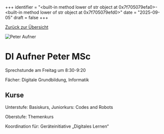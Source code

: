 
+++
identifier = "<built-in method lower of str object at 0x7f705079efa0>-<built-in method lower of str object at 0x7f705079efd0>"
date = "2025-09-05"
draft = false
+++

 [Zurück zur Übersicht](/schule/lehrpersonal/)

<div class="row">
<div class="column">
<img src="/images/personal/Aufner.jpg" alt="Peter Aufner"> 
</div>
<div class="column">

# DI Aufner Peter MSc

Sprechstunde am Freitag um 8:30-9:20

Fächer: Digitale Grundbildung,  Informatik





## Kurse

Unterstufe: Basiskurs,  Juniorkurs: Codes and Robots

Oberstufe: Themenkurs

Koordination für: Geräteinitiative „Digitales Lernen“



</div>
</div> 

